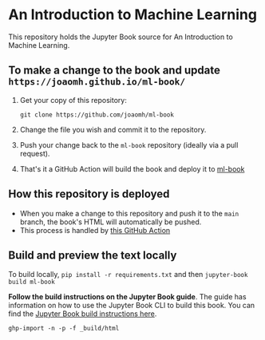 # An Introduction to Machine Learning

This repository holds the Jupyter Book source for An Introduction to Machine Learning.

## To make a change to the book and update `https://joaomh.github.io/ml-book/`

1. Get your copy of this repository:

   ```
   git clone https://github.com/joaomh/ml-book
   ```
2. Change the file you wish and commit it to the repository.
3. Push your change back to the `ml-book` repository (ideally via a pull request).
4. That's it a GitHub Action will build the book and deploy it to [ml-book](https://joaomh.github.io/ml-book/intro.html)


## How this repository is deployed

* When you make a change to this repository and push it to the `main` branch, the book's HTML will automatically be pushed.
* This process is handled by [this GitHub Action](.github/workflows/deploy.yml)

## Build and preview the text locally

To build locally, `pip install -r requirements.txt` and then `jupyter-book build ml-book`

**Follow the build instructions on the Jupyter Book guide**. The guide has information on how to use the Jupyter Book CLI to build this book. You can find the [Jupyter Book build instructions here](https://jupyterbook.org/start/build.html).


```
ghp-import -n -p -f _build/html
```

